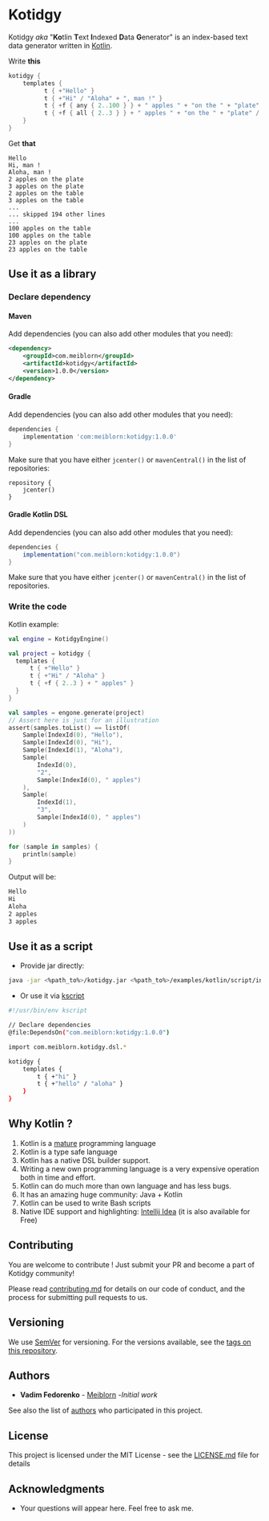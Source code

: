 Kotidgy
===

Kotidgy _aka_ "**Ko**tlin **T**ext **I**ndexed **D**ata **G**enerator" 
is an index-based text data generator written in [Kotlin](http://kotlinlang.org).

Write **this**
```kotlin
kotidgy {
    templates {
          t { +"Hello" }
          t { +"Hi" / "Aloha" + ", man !" }
          t { +f { any { 2..100 } } + " apples " + "on the " + "plate" / "table" }
          t { +f { all { 2..3 } } + " apples " + "on the " + "plate" / "table" }
    }
}
```
Get **that**
```text
Hello
Hi, man !
Aloha, man !
2 apples on the plate
3 apples on the plate
2 apples on the table
3 apples on the table
...
... skipped 194 other lines
...
100 apples on the table
100 apples on the table
23 apples on the plate
23 apples on the table
```

## Use it as a library

### Declare dependency

#### Maven

Add dependencies (you can also add other modules that you need):

```xml
<dependency>
    <groupId>com.meiblorn</groupId>
    <artifactId>kotidgy</artifactId>
    <version>1.0.0</version>
</dependency>
```

#### Gradle

Add dependencies (you can also add other modules that you need):

```groovy
dependencies {
    implementation 'com:meiblorn:kotidgy:1.0.0'
}
```

Make sure that you have either `jcenter()` or `mavenCentral()` in the list of repositories:

```
repository {
    jcenter()
}
```

#### Gradle Kotlin DSL

Add dependencies (you can also add other modules that you need):

```groovy
dependencies {
    implementation("com.meiblorn:kotidgy:1.0.0")
}
```

Make sure that you have either `jcenter()` or `mavenCentral()` in the list of repositories.

### Write the code

Kotlin example:
```kotlin
val engine = KotidgyEngine()

val project = kotidgy {
  templates {
      t { +"Hello" }
      t { +"Hi" / "Aloha" }
      t { +f { 2..3 } + " apples" }
  }
}

val samples = engone.generate(project)
// Assert here is just for an illustration
assert(samples.toList() == listOf(
    Sample(IndexId(0), "Hello"),
    Sample(IndexId(0), "Hi"),
    Sample(IndexId(1), "Aloha"),
    Sample(
        IndexId(0),
        "2",
        Sample(IndexId(0), " apples")
    ),
    Sample(
        IndexId(1),
        "3",
        Sample(IndexId(0), " apples")
    )
))

for (sample in samples) {
    println(sample)
}
```

Output will be:
```bash
Hello
Hi
Aloha
2 apples
3 apples
```

## Use it as a script

- Provide jar directly:

```bash
java -jar <%path_to%>/kotidgy.jar <%path_to%>/examples/kotlin/script/index.kotidgy.kts
```

- Or use it via [kscript](https://github.com/holgerbrandl/kscript)
```bash
#!/usr/bin/env kscript

// Declare dependencies
@file:DependsOn("com.meiblorn:kotidgy:1.0.0")

import com.meiblorn.kotidgy.dsl.*

kotidgy {
    templates {
        t { +"hi" }
        t { +"hello" / "aloha" }
    }
}
``` 

## Why Kotlin ?
1) Kotlin is a [mature](https://en.wiktionary.org/wiki/mature) programming language
2) Kotlin is a type safe language
3) Kotlin has a native DSL builder support.
4) Writing a new own programming language is a very expensive operation both in time and effort.
5) Kotlin can do much more than own language and has less bugs.
6) It has an amazing huge community: Java + Kotlin
7) Kotlin can be used to write Bash scripts
8) Native IDE support and highlighting: [Intellij Idea](https://www.jetbrains.com/idea) (it is also available for Free)
 
## Contributing

You are welcome to contribute ! Just submit your PR and become a part of Kotidgy community!

Please read [contributing.md](contributing.md) for details on our code of conduct, and the process for submitting pull requests to us.

## Versioning

We use [SemVer](http://semver.org) for versioning. For the versions available, see the [tags on this repository](https://github.com/meiblorn/kotidgy/tags). 

## Authors

* **Vadim Fedorenko** - [Meiblorn](https://github.com/meiblorn) -*Initial work*

See also the list of [authors](authors.md) who participated in this project.

## License

This project is licensed under the MIT License - see the [LICENSE.md](LICENSE.md) file for details

## Acknowledgments

* Your questions will appear here. Feel free to ask me.